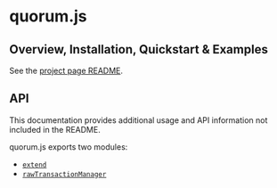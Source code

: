 # quorum.js

## Overview, Installation, Quickstart & Examples
See the [project page README](https://github.com/jpmorganchase/quorum.js). 

## API
This documentation provides additional usage and API information not included in the README.

quorum.js exports two modules:

* [`extend`](extend.md)
* [`rawTransactionManager`](RawTransactionManager.md)

